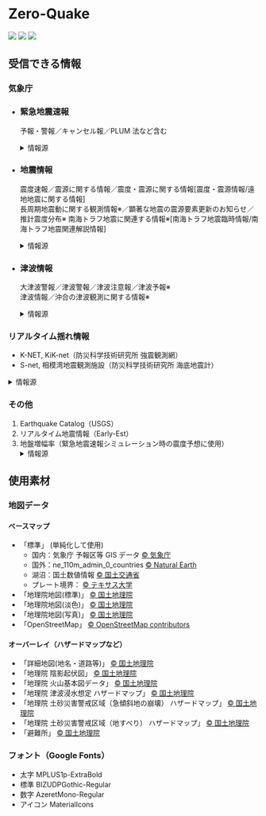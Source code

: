 # Zero-Quake

![](https://img.shields.io/github/downloads/0quake/Zero-Quake/total)
![](https://img.shields.io/github/v/release/0Quake/Zero-Quake)
![](https://img.shields.io/github/license/0quake/Zero-Quake)

## 受信できる情報

### 気象庁

- ### 緊急地震速報

  予報・警報／キャンセル報／PLUM 法など含む
  <details>
  <summary>情報源</summary>
  <ul>
    <li>Wolfx <a href="https://api.wolfx.jp/">© Wolfx Studio.</a></li>
    <li>ProjectBS <a href="https://doc.telegram.projectbs.cn/jmaeew/">© CrossRoad</a></li>
    <li>Axis <a href="https://axis.prioris.jp/">© Prioris</a>（無料登録必須）</li>
    <li>P2P 地震情報 API <a href="https://www.p2pquake.net/json_api_v2/">© P2P地震情報</a>（警報のみ）</li>
  </ul>
  </details>

- ### 地震情報

  震度速報／震源に関する情報／震度・震源に関する情報[震度・震源情報/遠地地震に関する情報]  
  長周期地震動に関する観測情報※／顕著な地震の震源要素更新のお知らせ／推計震度分布※
  南海トラフ地震に関連する情報※[南海トラフ地震臨時情報/南海トラフ地震関連解説情報]
  <details>
  <summary>情報源</summary>
  <ul>
    <li>気象庁防災情報 XML <a href="https://xml.kishou.go.jp/xmlpull.html">© 気象庁</a></li>
    <li>nTool Earthquake API<a href="https://ntool.online/apidoc/earthquakeapi">© Narikakun Network</a></li>
    <li>Axis <a href="https://axis.prioris.jp/">© Prioris</a>（無料登録必須）</li>
    <li>気象庁ホームページ <a href="https://www.jma.go.jp/">© 気象庁</a>（※の項目のみ）</li>
  </ul>
  </details>

- ### 津波情報

  大津波警報／津波警報／津波注意報／津波予報※  
  津波情報／沖合の津波観測に関する情報※
  <details>
  <summary>情報源</summary>
  <ul>
    <li>気象庁防災情報 XML <a href="https://xml.kishou.go.jp/xmlpull.html">© 気象庁</a></li>
    <li>P2P 地震情報 API <a href="https://www.p2pquake.net/json_api_v2/">@p2pquake_takuya</a>（※の項目を除く）</li>
  </ul>
  </details>

### リアルタイム揺れ情報

- K-NET, KiK-net（防災科学技術研究所 強震観測網）
- S-net, 相模湾地震観測施設（防災科学技術研究所 海底地震計）
<details>
<summary>情報源</summary>
<ul>
  <li>強震モニタ <a href="http://www.kmoni.bosai.go.jp/">© 防災科学技術研究所</a>（強震／毎秒）</li>
  <li>長周期地震動モニタ <a href="http://www.lmoni.bosai.go.jp/">© 防災科学技術研究所</a>（強震／毎秒）</li>
  <li>海しる <a href="https://www.msil.go.jp/">© Japan Coast Guard, 防災科学技術研究所</a>（海底／3分毎）</li>
</ul>
</details>

### その他

1. Earthquake Catalog（USGS）
2. リアルタイム地震情報（Early-Est）
3. 地盤増幅率（緊急地震速報シミュレーション時の震度予想に使用）
   <details>
   <summary>情報源</summary>
   <ol>
     <li>FDSN Web Service <a href="https://earthquake.usgs.gov/fdsnws/event/1/">© USGS</a></li>
     <li>Early-est <a href="http://early-est.rm.ingv.it">© イタリア国立地球物理学火山学研究所</a></li>
     <li>表層地盤情報提供API <a href="https://www.j-shis.bosai.go.jp/api-sstruct-meshinfo">© 防災科学技術研究所</a></li>
   </ol>
   </details>

## 使用素材

### 地図データ

#### ベースマップ

- 「標準」 (単純化して使用)
  - 国内：気象庁 予報区等 GIS データ [© 気象庁](https://www.data.jma.go.jp/developer/gis.html)
  - 国外：ne_110m_admin_0_countries [© Natural Earth ](https://www.naturalearthdata.com/downloads/110m-cultural-vectors/)
  - 湖沼：国土数値情報 [© 国土交通省 ](https://nlftp.mlit.go.jp/ksj/gml/datalist/KsjTmplt-W09-v2_2.html)
  - プレート境界： [© テキサス大学](http://www-udc.ig.utexas.edu/external/plates/data.htm)
- 「地理院地図(標準)」 [© 国土地理院](https://maps.gsi.go.jp/development/ichiran.html)
- 「地理院地図(淡色)」 [© 国土地理院](https://maps.gsi.go.jp/development/ichiran.html)
- 「地理院地図(写真)」 [© 国土地理院](https://maps.gsi.go.jp/development/ichiran.html)
- 「OpenStreetMap」 [© OpenStreetMap contributors](https://www.openstreetmap.org/copyright/)

#### オーバーレイ（ハザードマップなど）

- 「詳細地図(地名・道路等)」 [© 国土地理院](https://maps.gsi.go.jp/development/ichiran.html)
- 「地理院 陰影起伏図」 [© 国土地理院](https://maps.gsi.go.jp/development/ichiran.html)
- 「地理院 火山基本図データ」 [© 国土地理院](https://maps.gsi.go.jp/development/ichiran.html)
- 「地理院 津波浸水想定 ハザードマップ」 [© 国土地理院](https://maps.gsi.go.jp/development/ichiran.html)
- 「地理院 土砂災害警戒区域（急傾斜地の崩壊） ハザードマップ」 [© 国土地理院](https://maps.gsi.go.jp/development/ichiran.html)
- 「地理院 土砂災害警戒区域（地すべり） ハザードマップ」 [© 国土地理院](https://maps.gsi.go.jp/development/ichiran.html)
- 「避難所」 [© 国土地理院](https://maps.gsi.go.jp/development/ichiran.html)

### フォント（Google Fonts）

- 太字 MPLUS1p-ExtraBold
- 標準 BIZUDPGothic-Regular
- 数字 AzeretMono-Regular
- アイコン MaterialIcons
